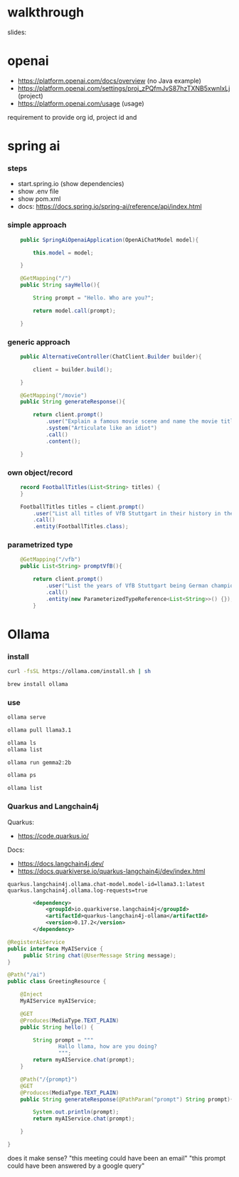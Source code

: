 # walkthrough

slides: 

# openai

- https://platform.openai.com/docs/overview (no Java example)
- https://platform.openai.com/settings/proj_zPQfmJvS87hzTXNB5xwnIxLj (project)
- https://platform.openai.com/usage (usage)

requirement to provide org id, project id and 

# spring ai

### steps

- start.spring.io (show dependencies)
- show .env file
- show pom.xml
- docs: https://docs.spring.io/spring-ai/reference/api/index.html

### simple approach

```Java
	public SpringAiOpenaiApplication(OpenAiChatModel model){

		this.model = model;

	}

	@GetMapping("/")
	public String sayHello(){

		String prompt = "Hello. Who are you?";

		return model.call(prompt);

	}
```

### generic approach

```Java
    public AlternativeController(ChatClient.Builder builder){

        client = builder.build();

    }

    @GetMapping("/movie")
    public String generateResponse(){

        return client.prompt()
            .user("Explain a famous movie scene and name the movie title and year")
            .system("Articulate like an idiot")
            .call()
            .content();

    }
```

### own object/record

```Java
    record FootballTitles(List<String> titles) {
    }

    FootballTitles titles = client.prompt()
        .user("List all titles of VfB Stuttgart in their history in the form title and year")
        .call()
        .entity(FootballTitles.class);
```

### parametrized type

```Java
    @GetMapping("/vfb")
    public List<String> promptVfB(){

        return client.prompt()
            .user("List the years of VfB Stuttgart being German champion")
            .call()
            .entity(new ParameterizedTypeReference<List<String>>() {});
        }
```

# Ollama

### install

```bash
curl -fsSL https://ollama.com/install.sh | sh

brew install ollama
````

### use

```bash
ollama serve

ollama pull llama3.1

ollama ls 
ollama list

ollama run gemma2:2b

ollama ps

ollama list
```

### Quarkus and Langchain4j

Quarkus:
- https://code.quarkus.io/

Docs:
- https://docs.langchain4j.dev/
- https://docs.quarkiverse.io/quarkus-langchain4j/dev/index.html

```
quarkus.langchain4j.ollama.chat-model.model-id=llama3.1:latest
quarkus.langchain4j.ollama.log-requests=true
```

```xml
        <dependency>
            <groupId>io.quarkiverse.langchain4j</groupId>
            <artifactId>quarkus-langchain4j-ollama</artifactId>
            <version>0.17.2</version>
        </dependency>
```

```java
@RegisterAiService
public interface MyAIService {
     public String chat(@UserMessage String message);   
} 
```

```java
@Path("/ai")
public class GreetingResource {

    @Inject
    MyAIService myAIService;

    @GET
    @Produces(MediaType.TEXT_PLAIN)
    public String hello() {

        String prompt = """
                Hallo llama, how are you doing?
                """;
        return myAIService.chat(prompt);
    }

    @Path("/{prompt}")
    @GET
    @Produces(MediaType.TEXT_PLAIN)
    public String generateResponse(@PathParam("prompt") String prompt){

        System.out.println(prompt);
        return myAIService.chat(prompt);

    }

}
```



does it make sense?
"this meeting could have been an email"
"this prompt could have been answered by a google query"